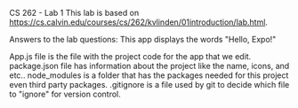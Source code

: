 CS 262 - Lab 1
This lab is based on https://cs.calvin.edu/courses/cs/262/kvlinden/01introduction/lab.html.

Answers to the lab questions:
This app displays the words "Hello, Expo!"

App.js file is the file with the project code for the app that we edit.
package.json file has information about the project like the name, icons, and etc..
node_modules is a folder that has the packages needed for this project even third party packages.
.gitignore is a file used by git to decide which file to "ignore" for version control.

